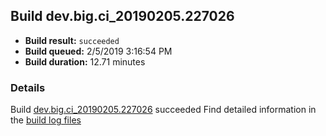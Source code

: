 ## Build dev.big.ci_20190205.227026
- **Build result:** `succeeded`
- **Build queued:** 2/5/2019 3:16:54 PM
- **Build duration:** 12.71 minutes
### Details
Build [dev.big.ci_20190205.227026](https://winappstudio.visualstudio.com/web/build.aspx?pcguid=a4ef43be-68ce-4195-a619-079b4d9834c2&builduri=vstfs%3a%2f%2f%2fBuild%2fBuild%2f27026) succeeded
Find detailed information in the [build log files](https://uwpctdiags.blob.core.windows.net/buildlogs/dev.big.ci_20190205.227026_logs.zip)
